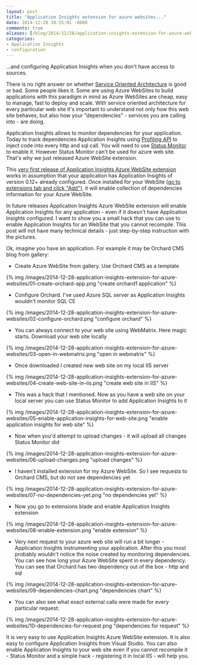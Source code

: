 ```yaml
---
layout: post
title: "Application Insights extension for azure websites..."
date: 2014-12-28 10:55:01 -0800
comments: true
aliases: [/blog/2014/12/28/application-insights-extension-for-azure-websites/]
categories:
- Application Insights
- configuration 
---
```

...and configuring Application Insights when you don't have access to sources.

There is no right answer on whether [Service Oriented Architecture](http://en.wikipedia.org/wiki/Service-oriented_architecture) is good or bad. Some people likes it. Some are using Azure WebSites to build applications with this paradigm in mind as Azure WebSites are cheap, easy to manage, fast to deploy and scale. With service oriented architecture for every particular web site it's important to understand not only how this web site behaves, but also how your "dependencies" - services you are calling into - are doing.

Application Insights allows to monitor dependencies for your application. Today to track dependencies Application Insights using [Profiling API](http://msdn.microsoft.com/en-us/library/bb384493.aspx) to inject code into every http and sql call. You will need to use [Status Monitor](http://azure.microsoft.com/en-us/documentation/articles/app-insights-monitor-performance-live-website-now/) to enable it. However Status Monitor can't be used for azure web site. That's why we just released Azure WebSite extension.

This [very first release of Application Insights Azure WebSite extension](http://www.siteextensions.net/packages/Microsoft.ApplicationInsights.AzureWebSites/) works in assumption that your application has Application Insights of version 0.12+ already configured. Once installed for your WebSite ([go to extensions tab and click "Add"](http://azure.microsoft.com/blog/2014/06/20/azure-web-sites-extensions/)), it will enable collection of dependencies information for your Azure WebSite. 

In future releases Application Insights Azure WebSite extension will enable Application Insights for any application - even if it doesn't have Application Insights configured. I want to show you a small hack that you can use to enable Application Insights for an WebSite that you cannot recompile. This post will not have many technical details - just step-by-step instruction with the pictures.

Ok, imagine you have an application. For example it may be Orchard CMS blog from gallery: 

- Create Azure WebSite from gallery. Use Orchard CMS as a template

{% img /images/2014-12-28-application-insights-extension-for-azure-websites/01-create-orchard-app.png "create orchard1 application" %}

- Configure Orchard. I've used Azure SQL server as Application Insights wouldn't monitor SQL CE

{% img /images/2014-12-28-application-insights-extension-for-azure-websites/02-configure-orchard.png "configure orchard"  %}

- You can always connect to your web site using WebMatrix. Here magic starts. Download your web site locally

{% img /images/2014-12-28-application-insights-extension-for-azure-websites/03-open-in-webmatrix.png "open in webmatrix" %}

- Once downloaded I created new web site on my local IIS server  

{% img /images/2014-12-28-application-insights-extension-for-azure-websites/04-create-web-site-in-iis.png  "create web site in IIS" %}

- This was a hack that I mentioned. Now as you have a web site on your local server you can use Status Monitor to add Application Insights to it

{% img /images/2014-12-28-application-insights-extension-for-azure-websites/05-enable-application-insights-for-web-site.png  "enable application insights for web site" %}

- Now when you'd attempt to upload changes - it will upload all changes Status Monitor did

{% img /images/2014-12-28-application-insights-extension-for-azure-websites/06-upload-changes.png "upload changes" %}

- I haven't installed extension for my Azure WebSite. So I see requests to Orchard CMS, but do not see dependencies yet

{% img /images/2014-12-28-application-insights-extension-for-azure-websites/07-no-dependencies-yet.png  "no dependencies yet" %}

- Now you go to extensions blade and enable Application Insights extension

{% img /images/2014-12-28-application-insights-extension-for-azure-websites/08-enable-extension.png  "enable extension" %}

- Very next request to your azure web site will run a bit longer - Application Insights instrumenting your application. After this you most probably wouldn't notice the noise created by monitoring dependencies. You can see how long your Azure WebSite spent in every dependency. You can see that Orchard has two dependency out of the box - http and sql  

{% img /images/2014-12-28-application-insights-extension-for-azure-websites/09-dependencies-chart.png  "dependencies chart" %}

- You can also see what exact external calls were made for every particular request:

{% img /images/2014-12-28-application-insights-extension-for-azure-websites/10-dependencies-for-request.png "dependencies for request" %}

It is very easy to use Application Insights Azure WebSite extension. It is also easy to configure Application Insights from Visual Studio. You can also enable Application Insights to your web site even if you cannot recompile it - Status Monitor and a simple hack - registering it in local IIS - will help you. 